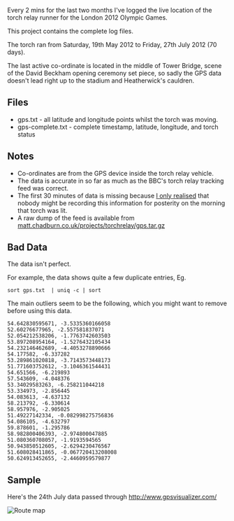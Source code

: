 Every 2 mins for the last two months I've logged the live location of the
torch relay runner for the London 2012 Olympic Games.

This project contains the complete log files.

The torch ran from Saturday, 19th May 2012 to Friday, 27th July 2012 (70 days).

The last active co-ordinate is located in the middle of Tower Bridge, scene of the David Beckham opening ceremony set piece, so sadly the GPS data doesn't lead right up to the stadium and Heatherwick's cauldren.

Files
-----

- gps.txt - all latitude and longitude points whilst the torch was moving.
- gps-complete.txt - complete timestamp, latitude, longitude, and torch status

Notes
-----

- Co-ordinates are from the GPS device inside the torch relay vehicle.
- The data is accurate in so far as much as the BBC's torch relay tracking feed was correct.
- The first 30 minutes of data is missing because [I only realised](https://twitter.com/egzplicit/status/203754238105497600) that nobody might be recording this information for posterity on the morning that torch was lit.
- A raw dump of the feed is available from [matt.chadburn.co.uk/projects/torchrelay/gps.tar.gz](http://matt.chadburn.co.uk/projects/torchrelay/gps.tar.gz)

Bad Data
--------

The data isn't perfect.

For example, the data shows quite a few duplicate entries, Eg. 

    sort gps.txt  | uniq -c | sort

The main outliers seem to be the following, which you might want to
remove before using this data.

    54.642830595671, -3.5335360166058
    52.60276677965, -2.557581837071
    52.054212538206, -1.7763742603503
    53.897208954164, -1.5276432105434
    54.232146462689, -4.4053278890666
    54.177582, -6.337282
    53.289861020818, -3.7143573448173
    51.771603752612, -3.1046361544431
    54.651566, -6.219893
    57.543609, -4.048376
    53.34029583263, -6.258211044218
    53.334973, -2.856445
    54.083613, -4.637132
    58.213792, -6.330614
    58.957976, -2.905025
    51.49227142334, -0.082998275756836
    54.086105, -4.632797
    59.878601, -1.295786
    58.982800406393, -2.974800047885
    51.080360708057, -1.9193594565
    50.943850512605, -2.6294230476567
    51.608028411865, -0.067720413208008
    50.624913452655, -2.4460959579877

Sample
------

Here's the 24th July data passed through http://www.gpsvisualizer.com/

![Route map](https://raw.github.com/commuterjoy/torch-relay/master/assets/2012-07-24-route-map.png)



